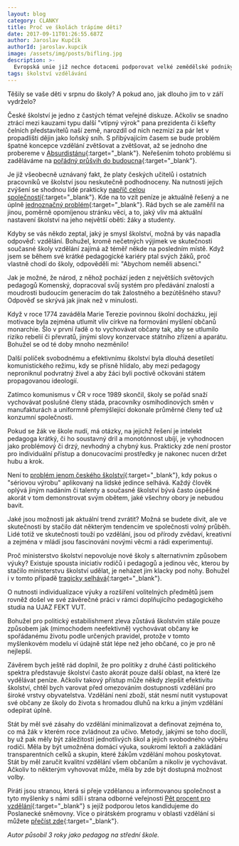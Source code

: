```yaml
---
layout: blog
category: CLANKY
title: Proč ve školách trápíme děti?
date: 2017-09-11T01:26:55.687Z
author: Jaroslav Kupčík
authorId: jaroslav.kupcik
image: /assets/img/posts/bifling.jpg
description: >-
  Evropská unie již nechce dotacemi podporovat velké zemědělské podniky, ale česká vláda a tvůrci zemědělské politiky to ignorují. Piráti to rozhodně řešit budou.
tags: školství vzdělávání
---
```

Těšily se vaše děti v srpnu do školy? A pokud ano, jak dlouho jim to v září vydrželo?

České školství je jedno z častých témat veřejné diskuze. Ačkoliv se snadno ztrácí mezi kauzami typu další "vtipný výrok" pana prezidenta či kšefty čelních představitelů naší země, narozdíl od nich nezmizí za pár let v propadlišti dějin jako loňský sníh. S přibývajícím časem se bude problém špatné koncepce vzdělání zvětšovat a zvětšovat, až se jednoho dne probereme v [Absurdistánu](https://www.csfd.cz/film/185578-absurdistan/prehled/){:target="_blank"}. Neřešením tohoto problému si zaděláváme na [pořádný průšvih do budoucna](https://www.irozhlas.cz/komentare/cesko-si-zvolilo-nejjistejsi-cestu-k-chudobe-a-zaostalosti_1706290630_mos){:target="_blank"}.

Je již všeobecně uznávaný fakt, že platy českých učitelů i ostatních pracovníků ve školství jsou neskutečně podhodnoceny. Na nutnosti jejich zvýšení se shodnou lidé prakticky [napříč celou společností](http://www.ceskatelevize.cz/ct24/domaci/2079777-poslanci-podporili-karierni-rad-ucitelu-pedagogum-prinese-vyssi-platy){:target="_blank"}. Kde na to vzít peníze je aktuálně řešený a ne úplně [jednoznačný problém](https://zpravy.aktualne.cz/domaci/ministerstva-nemohou-na-rust-platu-dat-zadne-usetrene-penize/r~ebe23f28949c11e7b4dc0025900fea04/?redirected=1505149820){:target="_blank"}. Rád bych se ale zaměřil na jinou, poměrně opomíjenou stránku věci, a to, jaký vliv má aktuální nastavení školství na jeho největší oběti: žáky a studenty.

Kdyby se vás někdo zeptal, jaký je smysl školství, možná by vás napadla odpověď: vzdělání. Bohužel, kromě nečetných výjimek ve skutečnosti současné školy vzdělání zajímá až téměř někde na posledním místě. Když jsem se během své krátké pedagogické kariéry ptal svých žáků, proč vlastně chodí do školy, odpověděli mi: "Abychom neměli absenci."

Jak je možné, že národ, z něhož pochází jeden z největších světových pedagogů Komenský, dopracoval svůj systém pro předávání znalostí a moudrosti budoucím generacím do tak žalostného a bezútěšného stavu? Odpověď se skrývá jak jinak než v minulosti.

Když v roce 1774 zaváděla Marie Terezie povinnou školní docházku, její motivace byla zejména utlumit vliv církve na formování myšlení občanů monarchie. Šlo v první řadě o to vychovávat občany tak, aby se utlumilo riziko rebelií či převratů, jinými slovy konzervace státního zřízení a aparátu. Bohužel se od té doby mnoho nezměnilo!

Další políček svobodnému a efektivnímu školství byla dlouhá desetiletí komunistického režimu, kdy se přísně hlídalo, aby mezi pedagogy neproniknul podvratný živel a aby žáci byli poctivě očkováni státem propagovanou ideologií.

Zatímco komunismus v ČR v roce 1989 skončil, školy se pořád snaží vychovávat poslušné členy stáda, pracovníky osmihodinových směn v manufakturách a uniformně přemýšlející dokonale průměrné členy teď už konzumní společnosti.

Pokud se žák ve škole nudí, má otázky, na jejichž řešení je intelekt pedagoga krátký, či ho soustavný dril a monotónnost ubíjí, je vyhodnocen jako problémový či drzý, nevhodný a chybný kus. Prakticky zde není prostor pro individuální přístup a donucovacími prostředky je nakonec nucen držet hubu a krok.

Není to [problém jenom českého školství](https://www.youtube.com/watch?v=7zhSneIZ4os){:target="_blank"}, kdy pokus o "sériovou výrobu" aplikovaný na lidské jedince selhává. Každý člověk oplývá jiným nadáním či talenty a současné školství bývá často úspěšné akorát v tom demonstrovat svým obětem, jaké všechny obory je nebudou bavit.

Jaké jsou možnosti jak aktuální trend zvrátit? Možná se budete divit, ale ve skutečnosti by stačilo dát některým tendencím ve společnosti volný průběh. Lidé totiž ve skutečnosti touží po vzdělání, jsou od přírody zvědaví, kreativní a zejména v mládí jsou fascinováni novými věcmi a rádi experimentují.

Proč ministerstvo školství nepovoluje nové školy s alternativním způsobem výuky? Existuje spousta iniciativ rodičů i pedagogů a jedinou věc, kterou by stačilo ministerstvu školství udělat, je neházet jim klacky pod nohy. Bohužel i v tomto případě [tragicky selhává](http://www.ceskaskola.cz/2017/08/pres-polovinu-zadosti-novych-soukromych.html){:target="_blank"}.

O nutnosti individualizace výuky a rozšíření volitelných předmětů jsem rovněž došel ve své závěrečné práci v rámci doplňujícího pedagogického studia na UJAZ FEKT VUT.

Bohužel pro politický estabilishment zleva zůstává školstvím stále pouze způsobem jak (mimochodem neefektivně) vychovávat občany ke spořádanému životu podle určených pravidel, protože v tomto myšlenkovém modelu ví údajně stát lépe než jeho občané, co je pro ně nejlepší.

Závěrem bych ještě rád doplnil, že pro politiky z druhé části politického spektra představuje školství často akorát pouze další oblast, na které lze vydělávat peníze. Ačkoliv takový přístup může někdy zlepšit efektivitu školství, chtěl bych varovat před omezováním dostupnosti vzdělání pro široké vrstvy obyvatelstva. Vzdělání není zboží, stát nesmí nutit vystupovat své občany ze školy do života s hromadou dluhů na krku a jiným vzdělání odepírat úplně.

Stát by měl své zásahy do vzdělání minimalizovat a definovat zejména to, co má žák v kterém roce zvládnout za učivo. Metody, jakými se toho docílí, by už pak měly být záležitostí jednotlivých škol a jejich svobodného výběru rodiči. Měla by být umožněna domácí výuka, soukromí lektoři a zakládání transparentních celků a skupin, které žákům vzdělání mohou poskytovat. Stát by měl zaručit kvalitní vzdělání všem občanům a nikoliv je vychovávat. Ačkoliv to některým vyhovovat může, měla by zde být dostupná možnost volby.

Piráti jsou stranou, která si přeje vzdělanou a informovanou společnost a tyto myšlenky s námi sdílí i strana odborné veřejnosti [Pět procent pro vzdělání](http://www.petprocent.cz/){:target="_blank"} s jejíž podporou letos kandidujeme do Poslanecké sněmovny. Více o pirátském programu v oblasti vzdělání si můžete [přečíst zde](https://www.pirati.cz/program/psp2017/vzdelavani-a-veda/){:target="_blank"}.

*Autor působil 3 roky jako pedagog na střední škole.*
